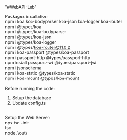 "#WebAPI-Lab" 

Packages installation:<br />
npm i koa koa-bodyparser koa-json koa-logger koa-router<br />
npm i @types/koa<br />
npm i @types/koa-bodyparser<br />
npm i @types/koa-json<br />
npm i @types/koa-logger<br />
npm i @types/koa-router@11.0.2<br />
npm i koa-passport @types/koa-passport<br />
npm i passport-http @types/passport-http<br />
npm install passport-jwt @types/passport-jwt<br />
npm i jsonschema<br />
npm i koa-static @types/koa-static<br />
npm i koa-mount @types/koa-mount<br />
<br />
Before running the code:<br />
1. Setup the database<br />
2. Update config.ts<br />
<br />
Setup the Web Server:<br />
npx tsc -init<br />
tsc<br />
node .\out\<br />
